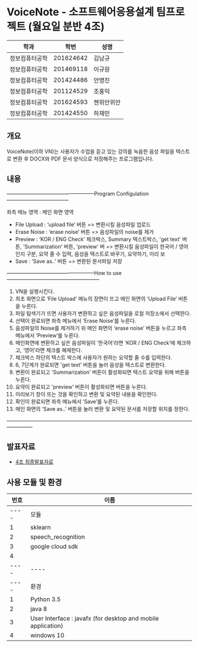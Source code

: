   # VoiceNote - 소프트웨어응용설계 팀프로젝트 (월요일 분반 4조)

학과 | 학번 | 성명
---- | ---- | ---- 
정보컴퓨터공학 |201624642 |김남규
정보컴퓨터공학 |201469118 |이규원
정보컴퓨터공학 |201424486 |안명진
정보컴퓨터공학 |201124529 |조홍익 
정보컴퓨터공학 |201624593 |첸위안위안
정보컴퓨터공학 |201424550 |하재민
 
 
## 개요

﻿VoiceNote(이하 VN)는 사용자가 수업을 듣고 있는 강의를 녹음한 음성 파일을 텍스트로 변환 후 DOCX와 PDF 문서 양식으로 저장해주는 프로그램입니다.
 
## 내용

—————————————————Program Configulation————————————


좌측 메뉴 영역 : 메인 화면 영역

 - File Upload : ‘upload file’ 버튼 
	=> 변환시킬 음성파일 업로드
 - Erase Noise : ‘erase noise’ 버튼
	=> 음성파일의 noise를 제거
 - Preview : ‘KOR / ENG Check’ 체크박스, Summary 텍스트박스, 'get text' 버튼, 'Summarization' 버튼, 'preview' 버
	=> 변환시킬 음성파일이 한국어 / 영어인지 구분, 요약 줄 수 입력, 음성을 텍스트로 바꾸기, 요약하기, 미리 보
 - Save : ‘Save as..’ 버튼 
	=> 변환된 문서파일 저장


—————————————————How to use——————————————————


1. VN을 실행시킨다.
2. 최초 화면으로 ‘File Upload’ 메뉴의 장면이 뜨고 메인 화면의 ‘Upload File’ 버튼을 누른다.
3. 파일 탐색기가 뜨면 사용자가 변환하고 싶은 음성파일을 로컬 저장소에서 선택한다.
4. 선택이 완료되면 좌측 메뉴에서 ‘Erase Noise’를 누른다.
5. 음성파일의 Noise를 제거하기 위 메인 화면의 ‘erase noise’ 버튼을 누르고 좌측 메뉴에서 ‘Preview’를 누른다.
6. 메인화면에 변환하고 싶은 음성파일이 ‘한국어’라면 ‘KOR / ENG Check’에 체크하고, ‘영어’라면 체크를 해제한다.
7. 체크박스 하단의 텍스트 박스에 사용자가 원하는 요약할 줄 수를 입력한다.
8. 6, 7단계가 완료되면 'get text’ 버튼을 눌러 음성을 텍스트로 변환한다.
9. 변환이 완료되고 'Summarization' 버튼이 활성화되면 텍스트 요약을 위해 버튼을 누른다.
10. 요약이 완료되고 'preview' 버튼이 활성화되면 버튼을 누른다.
11. 미리보기 창이 뜨는 것을 확인하고 변환 및 요약된 내용을 확인한다.
12. 확인이 완료되면 좌측 메뉴에서 ‘Save’를 누른다.
13. 메인 화면의 ‘Save as..’ 버튼을 눌러 변환 및 요약된 문서를 저장할 위치를 정한다.


—————————————————————————————————————————


## 발표자료 
* [4조 최종발표자료](https://docs.google.com/presentation/d/1wOIi1PN_HzzbrFe8FhQwdOcHBAo5RbS4MbjSNuGLmwg/edit?usp=sharing) 

## 사용 모듈 및 환경 

번호 | 이름
---- | ---- 
---- | 모듈
1 | sklearn
2 | speech_recognition
3 | google cloud sdk
4 | 
---- | ----
---- | 환경
1 | Python 3.5
2 | java 8
3 | User Interface : javafx (for desktop and mobile application)
4 | windows 10
